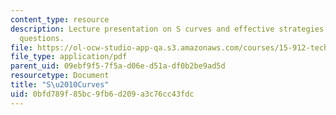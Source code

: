 ```yaml
---
content_type: resource
description: Lecture presentation on S curves and effective strategies to tackle key
  questions.
file: https://ol-ocw-studio-app-qa.s3.amazonaws.com/courses/15-912-technology-strategy-fall-2008/0bfd789f85bc9fb6d209a3c76cc43fdc_lec_02.pdf
file_type: application/pdf
parent_uid: 09ebf9f5-7f5a-d06e-d51a-df0b2be9ad5d
resourcetype: Document
title: "S\u2010Curves"
uid: 0bfd789f-85bc-9fb6-d209-a3c76cc43fdc
---
```

